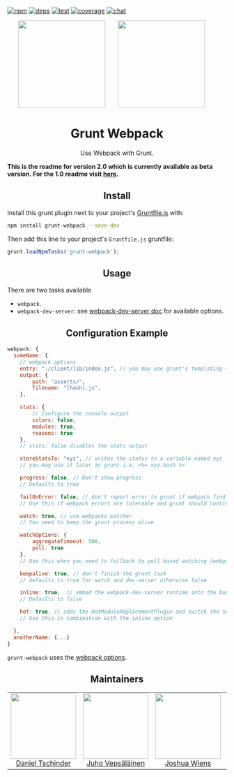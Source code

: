 [![npm][npm]][npm-url]
[![deps][deps]][deps-url]
[![test][test]][test-url]
[![coverage][cover]][cover-url]
[![chat][chat]][chat-url]

<div align="center">
  <!-- replace with accurate logo e.g from https://worldvectorlogo.com/ -->
  <img width="200" height="200"
    src="https://cdn.worldvectorlogo.com/logos/grunt.svg">
  <a href="https://github.com/webpack/webpack">
    <img width="200" height="200" vspace="" hspace="25"
      src="https://cdn.rawgit.com/webpack/media/e7485eb2/logo/icon.svg">
  </a>
  <h1>Grunt Webpack</h1>
  <p>Use Webpack with Grunt.<p>
</div>

  **This is the readme for version 2.0 which is currently available as beta version. For the 1.0 readme visit [here](https://github.com/webpack-contrib/grunt-webpack/tree/1.0).**

<h2 align="center">Install</h2>

Install this grunt plugin next to your project's [Gruntfile.js](http://gruntjs.com/getting-started) with:

```bash
npm install grunt-webpack --save-dev
```

Then add this line to your project's `Gruntfile.js` gruntfile:

```javascript
grunt.loadNpmTasks('grunt-webpack');
```

<h2 align="center">Usage</h2>

There are two tasks available
- `webpack`.
- `webpack-dev-server`: see [webpack-dev-server doc](http://webpack.github.io/docs/webpack-dev-server.html#api) for available options.

<h2 align="center">Configuration Example</h2>

``` javascript
webpack: {
  someName: {
	// webpack options
	entry: "./client/lib/index.js", // you may use grunt's templating <%= project.src %>/index.js
	output: {
		path: "asserts/",
		filename: "[hash].js",
	},

	stats: {
		// Configure the console output
		colors: false,
		modules: true,
		reasons: true
	},
	// stats: false disables the stats output

	storeStatsTo: "xyz", // writes the status to a variable named xyz
	// you may use it later in grunt i.e. <%= xyz.hash %>

	progress: false, // Don't show progress
	// Defaults to true

	failOnError: false, // don't report error to grunt if webpack find errors
	// Use this if webpack errors are tolerable and grunt should continue

	watch: true, // use webpacks watcher
	// You need to keep the grunt process alive

	watchOptions: {
		aggregateTimeout: 500,
		poll: true
	},
	// Use this when you need to fallback to poll based watching (webpack 1.9.1+ only)

	keepalive: true, // don't finish the grunt task
	// defaults to true for watch and dev-server otherwise false

	inline: true,  // embed the webpack-dev-server runtime into the bundle
	// Defaults to false

	hot: true, // adds the HotModuleReplacementPlugin and switch the server to hot mode
	// Use this in combination with the inline option

  },
  anotherName: {...}
}
```

`grunt-webpack` uses the [webpack options](http://webpack.github.io/docs/configuration.html).

<h2 align="center">Maintainers</h2>

<table>
  <tbody>
    <tr>
      <td align="center">
        <img width="150" height="150"
        src="https://avatars1.githubusercontent.com/u/231804?v=3&s=150">
        </br>
        <a href="https://github.com/danez">Daniel Tschinder</a>
      </td>
      <td align="center">
        <img width="150" height="150"
        src="https://avatars3.githubusercontent.com/u/166921?v=3&s=150">
        </br>
        <a href="https://github.com/bebraw">Juho Vepsäläinen</a>
      </td>
      <td align="center">
        <img width="150" height="150"
        src="https://avatars2.githubusercontent.com/u/8420490?v=3&s=150">
        </br>
        <a href="https://github.com/d3viant0ne">Joshua Wiens</a>
      </td>
      <td align="center">
        <img width="150" height="150"
        src="https://avatars3.githubusercontent.com/u/533616?v=3&s=150">
        </br>
        <a href="https://github.com/SpaceK33z">Kees Kluskens</a>
      </td>
      <td align="center">
        <img width="150" height="150"
        src="https://avatars3.githubusercontent.com/u/3408176?v=3&s=150">
        </br>
        <a href="https://github.com/TheLarkInn">Sean Larkin</a>
      </td>
    </tr>
  <tbody>
</table>


[npm]: https://img.shields.io/npm/v/grunt-webpack.svg
[npm-url]: https://npmjs.com/package/grunt-webpack

[deps]: https://david-dm.org/webpack-contrib/grunt-webpack.svg
[deps-url]: https://david-dm.org/webpack-contrib/grunt-webpack

[chat]: https://img.shields.io/badge/gitter-webpack%2Fwebpack-brightgreen.svg
[chat-url]: https://gitter.im/webpack/webpack

[test]: https://travis-ci.org/webpack-contrib/grunt-webpack.svg?branch=master
[test-url]: https://travis-ci.org/webpack-contrib/grunt-webpack

[cover]: https://codecov.io/gh/webpack-contrib/grunt-webpack/branch/master/graph/badge.svg
[cover-url]: https://codecov.io/gh/webpack-contrib/grunt-webpack
